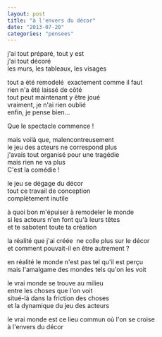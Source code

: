 ```yaml
---
layout: post
title: "à l'envers du décor"
date: "2013-07-20"
categories: "pensees"
---
```


j'ai tout préparé, tout y est  
j'ai tout décoré  
les murs, les tableaux, les visages

tout a été remodelé 
exactement comme il faut  
rien n'a été laissé de côté  
tout peut maintenant y être joué  
vraiment, je n'ai rien oublié  
enfin, je pense bien... 

Que le spectacle commence !

mais voilà que, malencontreusement  
le jeu des acteurs ne correspond plus  
j'avais tout organisé pour une tragédie  
mais rien ne va plus  
C'est la comédie !  

le jeu se dégage du décor  
tout ce travail de conception  
complètement inutile

à quoi bon m'épuiser à remodeler le monde  
si les acteurs n'en font qu'à leurs têtes  
et te sabotent toute ta création

la réalité que j'ai créée 
ne colle plus sur le décor  
et comment pouvait-il en être autrement ?  

en réalité le monde n'est pas tel qu'il est perçu  
mais l'amalgame des mondes tels qu'on les voit

le vrai monde se trouve au milieu  
entre les choses que l'on voit  
situé-là dans la friction des choses  
et la dynamique du jeu des acteurs

le vrai monde est ce lieu commun où l'on se croise  
à l'envers du décor
